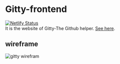 # Gitty-frontend
[![Netlify Status](https://api.netlify.com/api/v1/badges/d663ab43-f553-4d44-a59e-c9a01c809083/deploy-status)](https://app.netlify.com/sites/gittybot/deploys)
<br>
It is the website of Gitty-The Github helper. [See here](https://gittybot.netlify.app/).

## wireframe

![gitty wirefram](https://user-images.githubusercontent.com/54861487/85274511-ab4bf080-b49c-11ea-88e0-a7e7277cae7d.png)
